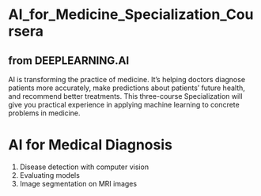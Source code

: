 # AI_for_Medicine_Specialization_Coursera

## from DEEPLEARNING.AI
AI is transforming the practice of medicine. It’s helping doctors diagnose patients more accurately, make predictions about patients’ future health, and recommend better treatments. This three-course Specialization will give you practical experience in applying machine learning to concrete problems in medicine.



# AI for Medical Diagnosis
1.  Disease detection with computer vision
2.  Evaluating models
3. Image segmentation on MRI images
